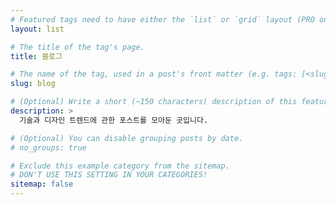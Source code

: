 ```yaml
---
# Featured tags need to have either the `list` or `grid` layout (PRO only).
layout: list

# The title of the tag's page.
title: 블로그

# The name of the tag, used in a post's front matter (e.g. tags: [<slug>]).
slug: blog

# (Optional) Write a short (~150 characters) description of this featured tag.
description: >
  기술과 디자인 트렌드에 관한 포스트를 모아둔 곳입니다.

# (Optional) You can disable grouping posts by date.
# no_groups: true

# Exclude this example category from the sitemap.
# DON'T USE THIS SETTING IN YOUR CATEGORIES!
sitemap: false
---
```

